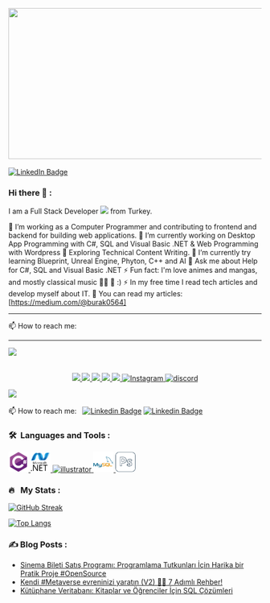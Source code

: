 
<p align="center"><img src="https://media.giphy.com/media/dWesBcTLavkZuG35MI/giphy.gif" width="600" height="300"  /></p>

<a href="https://www.linkedin.com/in/burakkurt0707"><img src="https://img.shields.io/badge/LinkedIn-blue?style=for-the-badge&logo=linkedin&logoColor=white" alt="LinkedIn Badge"></a>
### Hi there 👋 :

I am a Full Stack Developer <img src="https://media.giphy.com/media/WUlplcMpOCEmTGBtBW/giphy.gif" width="30"> from Turkey.

  🔭 I’m working as a Computer Programmer and contributing to frontend and backend for building web applications.
  🔭 I’m currently working on Desktop App Programming with C#, SQL and Visual Basic .NET & Web Programming with Wordpress
  🌱 Exploring Technical Content Writing.
  🌱 I’m currently try learning Blueprint, Unreal Engine, Phyton, C++ and AI
  💬 Ask me about Help for C#, SQL and Visual Basic .NET
  ⚡ Fun fact: I'm love animes and mangas, and mostly classical music 🎼🎻 🎻 :)
  ⚡ In my free time I read tech articles and develop myself about IT.
  👯 You can read my articles: [https://medium.com/@burak0564]
***
📫 How to reach me: &nbsp; 
***

 <img src="https://www.animatedimages.org/data/media/562/animated-line-image-0184.gif" width="1920" />
 </p>

<br>

 <div align="center"> 
  <a href="https://www.youtube.com/@hanzelkaraagac" target="_blank">
    <img src="https://img.shields.io/badge/-Youtube-%23333?style=for-the-badge&logo=youtube&logoColor=red" target="_blank">
  </a>
  <a href="https://www.linkedin.com/in/hanzelkaraagac/" target="_blank">
    <img src="https://img.shields.io/badge/-LinkedIn-%23333?style=for-the-badge&logo=linkedin&logoColor=blue" target="_blank">
  </a>
  <a href = "mailto:hanzelkaraagaac@gmail.com">
    <img src="https://img.shields.io/badge/-Gmail-%23333?style=for-the-badge&logo=gmail&logoColor=reed" target="_blank">
  </a>
  <a href="https://medium.com/@hanzelkaraagac">
   <img src="https://img.shields.io/badge/Medium-%23333?style=for-the-badge&logo=medium&logoColor=white" target="_blank"/>
  </a>
  <a href="https://twitter.com/hanzelkaraagac">
   <img src="https://img.shields.io/badge/twitter-%23333?style=for-the-badge&logo=twitter&logoColor=#00aced"/>
  </a>
  <a href="https://www.instagram.com/hanzelkaraagac/?hl=tr" target="_blank">
   <img alt="Instagram" src="https://img.shields.io/badge/instagram-%23333?&style=for-the-badge&logo=instagram&logoColor=#E1306C "/>
  </a>
  <a href="https://discord.com/servers/software-library-1030166206025568356" target="_blank">
   <img alt="discord" src="https://img.shields.io/badge/Discord-%23333?style=for-the-badge&logo=discord&logoColor=#7289d9"/>
  </a>


</div>

 
![](./profile-3d-contrib/profile-night-rainbow.svg)

📫 How to reach me: &nbsp; 
[![Linkedin Badge](https://img.shields.io/badge/-burakkurt0707-blue?style=flat&logo=Linkedin&logoColor=white)](https://www.linkedin.com/in/burakkurt0707)
[![Linkedin Badge](https://img.shields.io/badge/-burakkurtburak0564-blue?style=flat&logo=medium&logoColor=white)](https://medium.com/@burak0564)

### 🛠 &nbsp;Languages and Tools :
<p align="left"> <a href="https://www.w3schools.com/cs/" target="_blank" rel="noreferrer"> <img src="https://raw.githubusercontent.com/devicons/devicon/master/icons/csharp/csharp-original.svg" alt="csharp" width="40" height="40"/> </a> <a href="https://dotnet.microsoft.com/" target="_blank" rel="noreferrer"> <img src="https://raw.githubusercontent.com/devicons/devicon/master/icons/dot-net/dot-net-original-wordmark.svg" alt="dotnet" width="40" height="40"/> </a> <a href="https://www.adobe.com/in/products/illustrator.html" target="_blank" rel="noreferrer"> <img src="https://www.vectorlogo.zone/logos/adobe_illustrator/adobe_illustrator-icon.svg" alt="illustrator" width="40" height="40"/> </a> <a href="https://www.mysql.com/" target="_blank" rel="noreferrer"> <img src="https://raw.githubusercontent.com/devicons/devicon/master/icons/mysql/mysql-original-wordmark.svg" alt="mysql" width="40" height="40"/> </a> <a href="https://www.photoshop.com/en" target="_blank" rel="noreferrer"> <img src="https://raw.githubusercontent.com/devicons/devicon/master/icons/photoshop/photoshop-line.svg" alt="photoshop" width="40" height="40"/> </a> </p>

### 🔥 &nbsp; My Stats :
[![GitHub Streak](http://github-readme-streak-stats.herokuapp.com?user=burakkurt07&theme=dark&background=000000)](https://git.io/streak-stats)

[![Top Langs](https://github-readme-stats.vercel.app/api/top-langs/?username=burakkurt07&layout=compact&theme=vision-friendly-dark)](https://github.com/anuraghazra/github-readme-stats)

### ✍️ Blog Posts : 
- [Sinema Bileti Satış Programı: Programlama Tutkunları İçin Harika bir Pratik Proje #OpenSource](https://medium.com/@burak0564/sinema-bileti-sat%C4%B1%C5%9F-program%C4%B1-programlama-tutkunlar%C4%B1-i%CC%87%C3%A7in-harika-bir-pratik-proje-opensource-f4fa3aa5b080)
- [Kendi #Metaverse evreninizi yaratın (V2) 🫴✨ 7 Adımlı Rehber!](https://medium.com/@burak0564/kendi-metaverse-evreninizi-yarat%C4%B1n-v2-proje-tasar%C4%B1m%C4%B1-70728beeb504)
- [Kütüphane Veritabanı: Kitaplar ve Öğrenciler İçin SQL Çözümleri](https://medium.com/@burak0564/k%C3%BCt%C3%BCphane-veritaban%C4%B1-kitaplar-ve-%C3%B6%C4%9Frenciler-i%CC%87%C3%A7in-sql-%C3%A7%C3%B6z%C3%BCmleri-f6f2dbb65551)<!-- BLOG-POST-LIST:START -->
<!-- BLOG-POST-LIST:END -->

